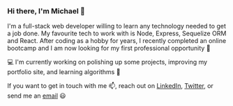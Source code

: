 ### Hi there, I'm Michael 🖖
I'm a full-stack web developer willing to learn any technology needed to get a job done. My favourite tech to work with is Node, Express, Sequelize ORM and React. After coding as a hobby for years, I recently completed an online bootcamp and I am now looking for my first professional opportunity :eyes:

:computer: I'm currently working on polishing up some projects, improving my portfolio site, and learning algorithms :muscle:

If you want to get in touch with me 📫, reach out on [LinkedIn](https://www.linkedin.com/in/michael-cook-47151118a/), [Twitter](https://twitter.com/iizcatarrhine), or send me an [email](mailto:mcook0775@gmail.com) :smiley:

<!--
**michaelacook/michaelacook** is a ✨ _special_ ✨ repository because its `README.md` (this file) appears on your GitHub profile.

Here are some ideas to get you started:

- 🔭 I’m currently working on ...
- 🌱 I’m currently learning ...
- 👯 I’m looking to collaborate on ...
- 🤔 I’m looking for help with ...
- 💬 Ask me about ...
- 📫 How to reach me: ...
- 😄 Pronouns: ...
- ⚡ Fun fact: ...
-->
